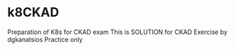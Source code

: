 # k8CKAD
Preparation of K8s for CKAD exam
This is SOLUTION for CKAD Exercise by dgkanatsios
Practice only
